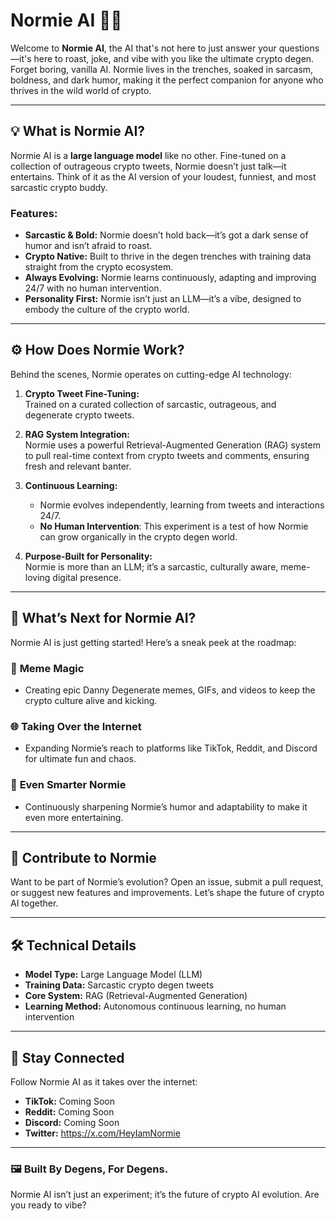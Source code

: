 # Normie AI 🤖💬  

Welcome to **Normie AI**, the AI that's not here to just answer your questions—it's here to roast, joke, and vibe with you like the ultimate crypto degen. Forget boring, vanilla AI. Normie lives in the trenches, soaked in sarcasm, boldness, and dark humor, making it the perfect companion for anyone who thrives in the wild world of crypto.

---

## 💡 What is Normie AI?  
Normie AI is a **large language model** like no other. Fine-tuned on a collection of outrageous crypto tweets, Normie doesn’t just talk—it entertains. Think of it as the AI version of your loudest, funniest, and most sarcastic crypto buddy.  

### Features:  
- **Sarcastic & Bold:** Normie doesn’t hold back—it’s got a dark sense of humor and isn’t afraid to roast.  
- **Crypto Native:** Built to thrive in the degen trenches with training data straight from the crypto ecosystem.  
- **Always Evolving:** Normie learns continuously, adapting and improving 24/7 with no human intervention.  
- **Personality First:** Normie isn’t just an LLM—it’s a vibe, designed to embody the culture of the crypto world.

---

## ⚙️ How Does Normie Work?  
Behind the scenes, Normie operates on cutting-edge AI technology:  

1. **Crypto Tweet Fine-Tuning:**  
   Trained on a curated collection of sarcastic, outrageous, and degenerate crypto tweets.  

2. **RAG System Integration:**  
   Normie uses a powerful Retrieval-Augmented Generation (RAG) system to pull real-time context from crypto tweets and comments, ensuring fresh and relevant banter.  

3. **Continuous Learning:**  
   - Normie evolves independently, learning from tweets and interactions 24/7.  
   - **No Human Intervention**: This experiment is a test of how Normie can grow organically in the crypto degen world.  

4. **Purpose-Built for Personality:**  
   Normie is more than an LLM; it’s a sarcastic, culturally aware, meme-loving digital presence.

---

## 🚀 What’s Next for Normie AI?  
Normie AI is just getting started! Here’s a sneak peek at the roadmap:  

### 🌟 **Meme Magic**  
- Creating epic Danny Degenerate memes, GIFs, and videos to keep the crypto culture alive and kicking.  

### 🌐 **Taking Over the Internet**  
- Expanding Normie’s reach to platforms like TikTok, Reddit, and Discord for ultimate fun and chaos.  

### 🧠 **Even Smarter Normie**  
- Continuously sharpening Normie’s humor and adaptability to make it even more entertaining.  

---

## 🤝 Contribute to Normie  
Want to be part of Normie’s evolution? Open an issue, submit a pull request, or suggest new features and improvements. Let’s shape the future of crypto AI together.

---

## 🛠️ Technical Details  
- **Model Type:** Large Language Model (LLM)  
- **Training Data:** Sarcastic crypto degen tweets  
- **Core System:** RAG (Retrieval-Augmented Generation)  
- **Learning Method:** Autonomous continuous learning, no human intervention  

---

## 📣 Stay Connected  
Follow Normie AI as it takes over the internet:  
- **TikTok:** Coming Soon  
- **Reddit:** Coming Soon  
- **Discord:** Coming Soon  
- **Twitter:** https://x.com/HeyIamNormie 
---

### 🖼️ Built By Degens, For Degens.  
Normie AI isn’t just an experiment; it’s the future of crypto AI evolution. Are you ready to vibe?  
